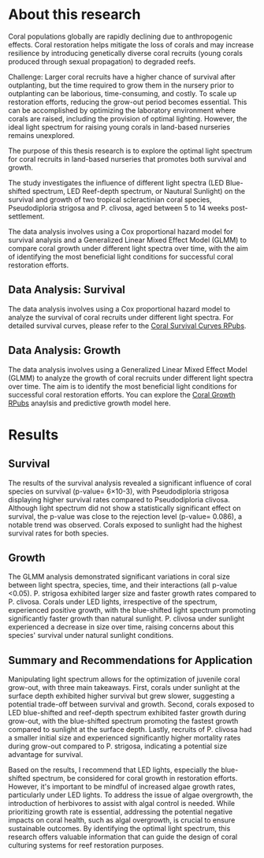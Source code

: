 # About this research

Coral populations globally are rapidly declining due to anthropogenic effects. Coral restoration helps mitigate the loss of corals and may increase resilience by introducing genetically diverse coral recruits (young corals produced through sexual propagation) to degraded reefs.

Challenge: Larger coral recruits have a higher chance of survival after outplanting, but the time required to grow them in the nursery prior to outplanting can be laborious, time-consuming, and costly. To scale up restoration efforts, reducing the grow-out period becomes essential. This can be accomplished by optimizing the laboratory environment where corals are raised, including the provision of optimal lighting. However, the ideal light spectrum for raising young corals in land-based nurseries remains unexplored.

The purpose of this thesis research is to explore the optimal light spectrum for coral recruits in land-based nurseries that promotes both survival and growth.

The study investigates the influence of different light spectra (LED Blue-shifted spectrum, LED Reef-depth spectrum, or Nautural Sunlight) on the survival and growth of two tropical scleractinian coral species, Pseudodiploria strigosa and P. clivosa, aged between 5 to 14 weeks post-settlement.

The data analysis involves using a Cox proportional hazard model for survival analysis and a Generalized Linear Mixed Effect Model (GLMM) to compare coral growth under different light spectra over time, with the aim of identifying the most beneficial light conditions for successful coral restoration efforts.

## Data Analysis: Survival
The data analysis involves using a Cox proportional hazard model to analyze the survival of coral recruits under different light spectra. For detailed survival curves, please refer to the [Coral Survival Curves RPubs](https://rpubs.com/Dayponce/CoralSurvivalCurves).

## Data Analysis: Growth
The data analysis involves using a Generalized Linear Mixed Effect Model (GLMM) to analyze the growth of coral recruits under different light spectra over time. The aim is to identify the most beneficial light conditions for successful coral restoration efforts. You can explore the [Coral Growth RPubs](https://rpubs.com/Dayponce/CoralGrowth) anaylsis and predictive growth model here.

# Results
## Survival
The results of the survival analysis revealed a significant influence of coral species on survival (p-value= 6×10-3), with Pseudodiploria strigosa displaying higher survival rates compared to Pseudodiploria clivosa. Although light spectrum did not show a statistically significant effect on survival, the p-value was close to the rejection level (p-value= 0.086), a notable trend was observed. Corals exposed to sunlight had the highest survival rates for both species.

## Growth
The GLMM analysis demonstrated significant variations in coral size between light spectra, species, time, and their interactions (all p-value <0.05). P. strigosa exhibited larger size and faster growth rates compared to P. clivosa. Corals under LED lights, irrespective of the spectrum, experienced positive growth, with the blue-shifted light spectrum promoting significantly faster growth than natural sunlight. P. clivosa under sunlight experienced a decrease in size over time, raising concerns about this species' survival under natural sunlight conditions.

## Summary and Recommendations for Application
Manipulating light spectrum allows for the optimization of juvenile coral grow-out, with three main takeaways. First, corals under sunlight at the surface depth exhibited higher survival but grew slower, suggesting a potential trade-off between survival and growth. Second, corals exposed to LED blue-shifted and reef-depth spectrum exhibited faster growth during grow-out, with the blue-shifted spectrum promoting the fastest growth compared to sunlight at the surface depth. Lastly, recruits of P. clivosa had a smaller initial size and experienced significantly higher mortality rates during grow-out compared to P. strigosa, indicating a potential size advantage for survival.

Based on the results, I recommend that LED lights, especially the blue-shifted spectrum, be considered for coral growth in restoration efforts. However, it's important to be mindful of increased algae growth rates, particularly under LED lights. To address the issue of algae overgrowth, the introduction of herbivores to assist with algal control is needed. While prioritizing growth rate is essential, addressing the potential negative impacts on coral health, such as algal overgrowth, is crucial to ensure sustainable outcomes. By identifying the optimal light spectrum, this research offers valuable information that can guide the design of coral culturing systems for reef restoration purposes.




